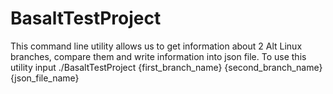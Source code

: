 # BasaltTestProject
This command line utility allows us to get information about 2 Alt Linux branches, compare them and write information into json file. To use this utility input ./BasaltTestProject {first_branch_name} {second_branch_name} {json_file_name}
